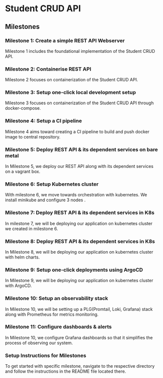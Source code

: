 # **Student CRUD API**

## **Milestones**

### **Milestone 1:  Create a simple REST API Webserver**
Milestone 1 includes the foundational implementation of the Student CRUD API.

### **Milestone 2:  Containerise REST API**
Milestone 2 focuses on containerization of the Student CRUD API.

### **Milestone 3:  Setup one-click local development setup**
Milestone 3 focuses on containerization of the Student CRUD API through docker-compose.

### **Milestone 4:  Setup a CI pipeline**
Milestone 4 aims toward creating a CI pipeline to build and push docker image to central repository.

### **Milestone 5:  Deploy REST API & its dependent services on bare metal**
In Milestone 5, we deploy our REST API along with its dependent services on a vagrant box.

### **Milestone 6:  Setup Kubernetes cluster**
With milestone 6, we move towards orchestration with kubernetes. We install minikube and configure 3 nodes .

### **Milestone 7:  Deploy REST API & its dependent services in K8s**
In milestone 7, we will be deploying our application on kubernetes cluster we created in milestone 6.

### **Milestone 8:  Deploy REST API & its dependent services in K8s**
In Milestone 8, we will be deploying our application on kubernetes cluster with helm charts.

### **Milestone 9: Setup one-click deployments using ArgoCD**
In Milestone 9, we will be deploying our application on kubernetes cluster with ArgoCD.

### **Milestone 10: Setup an observability stack**
In Milestone 10, we will be setting up a PLG(Promtail, Loki, Grafana) stack along with Prometheus for metrics monitoring.

### **Milestone 11: Configure dashboards & alerts**
In Milestone 10, we configure Grafana dashboards so that it simplifies the process of observing our system.

### **Setup Instructions for Milestones**
To get started with specific milestone, navigate to the respective directory and follow the instructions in the README file located there.